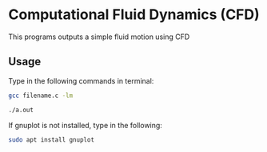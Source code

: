# Computational Fluid Dynamics (CFD)
This programs outputs a simple fluid motion using CFD

## Usage
Type in the following commands in terminal:
```bash
gcc filename.c -lm
```
```bash
./a.out
```
If gnuplot is not installed, type in the following:
```bash
sudo apt install gnuplot
```
